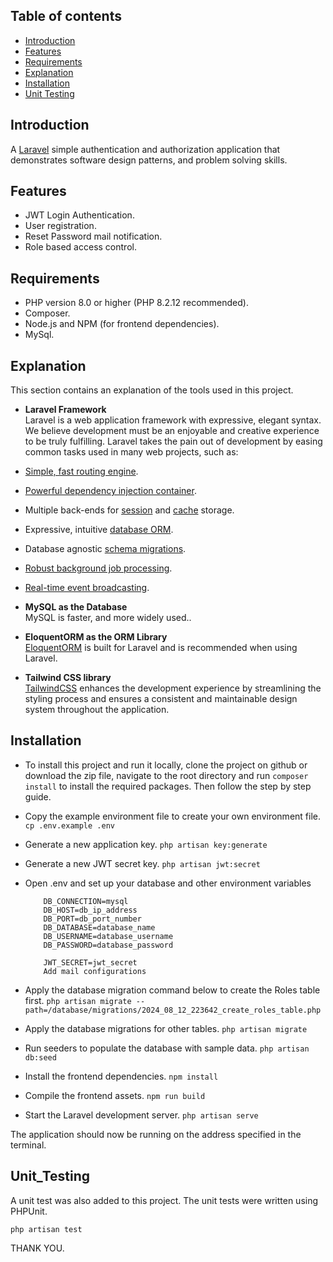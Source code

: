 ## Table of contents

- [Introduction](#Introduction)
- [Features](#Features)
- [Requirements](#Requirements)
- [Explanation](#Explanation)
- [Installation](#Installation)
- [Unit Testing](#Unit_Testing)

## Introduction

A [Laravel](https://laravel.com) simple authentication and authorization application that demonstrates software design patterns, and problem solving skills.

## Features

- JWT Login Authentication.
- User registration.
- Reset Password mail notification.
- Role based access control.

## Requirements

- PHP version 8.0 or higher (PHP 8.2.12 recommended).
- Composer.
- Node.js and NPM (for frontend dependencies).
- MySql.

## Explanation

This section contains an explanation of the tools used in this project.

- **Laravel Framework** <br/>
 Laravel is a web application framework with expressive, elegant syntax. We believe development must be an enjoyable and creative experience to be truly fulfilling. Laravel takes the pain out of development by easing common tasks used in many web projects, such as:

- [Simple, fast routing engine](https://laravel.com/docs/routing).
- [Powerful dependency injection container](https://laravel.com/docs/container).
- Multiple back-ends for [session](https://laravel.com/docs/session) and [cache](https://laravel.com/docs/cache) storage.
- Expressive, intuitive [database ORM](https://laravel.com/docs/eloquent).
- Database agnostic [schema migrations](https://laravel.com/docs/migrations).
- [Robust background job processing](https://laravel.com/docs/queues).
- [Real-time event broadcasting](https://laravel.com/docs/broadcasting).<br/>

- **MySQL as the Database** <br/>
 MySQL is faster, and more widely used..

- **EloquentORM as the ORM Library** <br/>
  [EloquentORM](https://laravel.com/docs/eloquent) is built for Laravel and is recommended when using Laravel.

- **Tailwind CSS library** <br/>
  [TailwindCSS](https://v2.tailwindcss.com/docs/guides/laravel) enhances the development experience by streamlining the styling process and ensures a consistent and maintainable design system throughout the application.

## Installation

- To install this project and run it locally, clone the project on github or download the zip file, navigate to the root directory and run `composer install` to install the required packages. Then follow the step by step guide.

- Copy the example environment file to create your own environment file.
 `cp .env.example .env`

- Generate a new application key.
    `php artisan key:generate`

- Generate a new JWT secret key.
    `php artisan jwt:secret`

- Open .env and set up your database and other environment variables
    ```
        DB_CONNECTION=mysql
        DB_HOST=db_ip_address
        DB_PORT=db_port_number
        DB_DATABASE=database_name
        DB_USERNAME=database_username
        DB_PASSWORD=database_password

        JWT_SECRET=jwt_secret
        Add mail configurations
    ```

- Apply the database migration command below to create the Roles table first.
    `php artisan migrate --path=/database/migrations/2024_08_12_223642_create_roles_table.php`

- Apply the database migrations for other tables.
    `php artisan migrate`

- Run seeders to populate the database with sample data.
    `php artisan db:seed`

- Install the frontend dependencies.
    `npm install`

- Compile the frontend assets.
    `npm run build` 

- Start the Laravel development server.
    `php artisan serve`

The application should now be running on the address specified in the terminal.


## Unit_Testing

A unit test was also added to this project. The unit tests were written using PHPUnit.

`php artisan test`

THANK YOU.